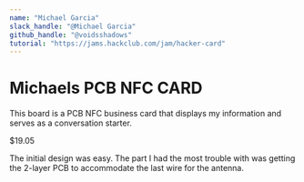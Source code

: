 ```yaml
---
name: "Michael Garcia"
slack_handle: "@Michael Garcia"
github_handle: "@voidsshadows"
tutorial: "https://jams.hackclub.com/jam/hacker-card"
---
```


# Michaels PCB NFC CARD

<!-- Describe your board in 2-3 sentences. What are you making? What will it do? -->
This board is a PCB NFC business card that displays my information and serves as a conversation starter.

<!-- How much is it going to cost? -->
$19.05

<!-- Tell us a little bit about your design process. What were some challenges? What helped? ***Totally optional*** -->
The initial design was easy. The part I had the most trouble with was getting the 2-layer PCB to accommodate the last wire for the antenna.
